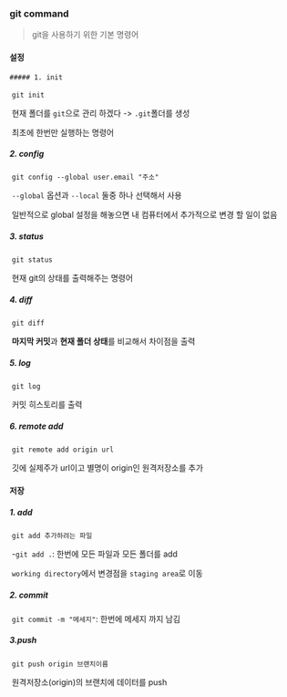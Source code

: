 ### git command

>  git을 사용하기 위한 기본 명령어



#### 설정

	##### 1. init

​	`git init`

​	현재 폴더를 `git`으로 관리 하겠다 -> `.git`폴더를 생성

​	최초에 한번만 실행하는 명령어



##### 2. config

​	`git config --global user.email "주소"`

​	`--global` 옵션과 `--local` 둘중 하나 선택해서 사용

​		일반적으로 global 설정을 해놓으면 내 컴퓨터에서 추가적으로 변경 할 일이 없음



##### 3. status

​	`git status`

​	현재 git의 상태를 출력해주는 명령어



##### 4. diff

​	`git diff`

​	**마지막 커밋**과 **현재 폴더 상태**를 비교해서 차이점을 출력



##### 5. log

​	`git log`

​	커밋 히스토리를 출력



##### 6. remote add

​	`git remote add origin url`

​	깃에 실제주가 url이고 별명이 origin인 원격저장소를 추가



#### 저장

##### 1. add

​	`git add 추가하려는 파일`

​		-`git add .`:  한번에 모든 파일과 모든 폴더를 add

​	`working directory`에서 변경점을 `staging area`로 이동



##### 2. commit

​	`git commit -m "메세지"`: 한번에 메세지 까지 남김



##### 3.push

​	`git push origin 브랜치이름`

​	원격저장소(origin)의 브랜치에 데이터를 push 

